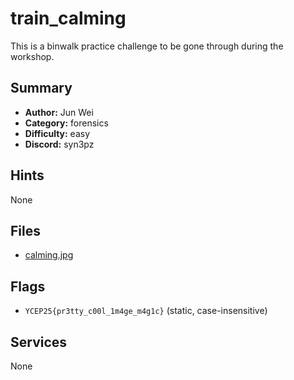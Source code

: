 
# train_calming
This is a binwalk practice challenge to be gone through during the workshop.


## Summary
- **Author:** Jun Wei
- **Category:** forensics
- **Difficulty:** easy
- **Discord:** syn3pz

## Hints
None

## Files
- [calming.jpg](<dist/calming.jpg>)

## Flags
- `YCEP25{pr3tty_c00l_1m4ge_m4g1c}` (static, case-insensitive)

## Services
None
